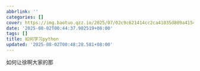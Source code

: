 ```yaml
---
abbrlink: ''
categories: []
cover: https://img.baotuo.qzz.io/2025/07/02c9c621414cc2ca41035d809a4154be.png
date: '2025-08-02T00:44:37.982519+08:00'
tags: []
title: 如何学习python
updated: '2025-08-02T00:48:28.581+08:00'
---
```

如何让徐啊大家的那
